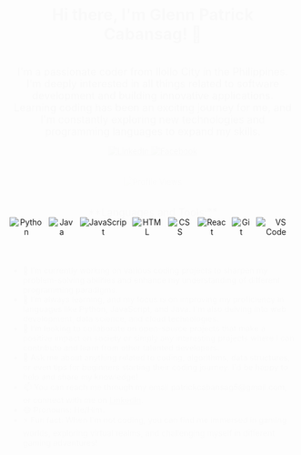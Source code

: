 <div align="center">

<!-- Animated Header -->
<h1 style="animation: fadeIn 2s ease;">Hi there, I'm Glenn Patrick Cabansag! 👋</h1>

<!-- Description Section -->
<p style="font-size: 18px; animation: slideUp 1.5s ease;">I'm a passionate coder from Iloilo City in the Philippines. I'm deeply interested in all things related to software development and building innovative applications. Learning coding has been an exciting journey for me, and I'm constantly exploring new technologies and programming languages to expand my skills.</p>

<br>

<!-- Animated Social Icons -->
<div style="animation: fadeIn 2s ease;">
  <a href="https://www.linkedin.com/in/glenpatrick/" target="_blank">
    <img src="https://img.shields.io/badge/LinkedIn-Connect-blue" alt="LinkedIn" style="transition: transform 0.3s;"/>
  </a>
  <a href="https://www.facebook.com/Gl3nQt/" target="_blank">
    <img src="https://img.shields.io/badge/Facebook-Visit-3b5998" alt="Facebook" style="transition: transform 0.3s;"/>
  </a>
</div>

<br>

<!-- Animated GitHub Views -->
<div style="animation: fadeInUp 2s ease;">
  <img src="https://komarev.com/ghpvc/?username=Gl3nnnn&color=blue" alt="Profile Views" />
</div>

<br>

<!-- Animated Tools Section -->
<p style="font-size: 18px; animation: fadeInUp 2s ease;">**Languages and Tools:**</p>
<div style="display: flex; gap: 10px; justify-content: center;">
  <img src="https://img.shields.io/badge/-Python-3776AB?style=flat-square&logo=python&logoColor=white" alt="Python" style="transition: transform 0.3s;"/>
  <img src="https://img.shields.io/badge/-Java-007396?style=flat-square&logo=java&logoColor=white" alt="Java" style="transition: transform 0.3s;"/>
  <img src="https://img.shields.io/badge/-JavaScript-F7DF1E?style=flat-square&logo=javascript&logoColor=black" alt="JavaScript" style="transition: transform 0.3s;"/>
  <img src="https://img.shields.io/badge/-HTML-E34F26?style=flat-square&logo=html5&logoColor=white" alt="HTML" style="transition: transform 0.3s;"/>
  <img src="https://img.shields.io/badge/-CSS-1572B6?style=flat-square&logo=css3&logoColor=white" alt="CSS" style="transition: transform 0.3s;"/>
  <img src="https://img.shields.io/badge/-React-61DAFB?style=flat-square&logo=react&logoColor=black" alt="React" style="transition: transform 0.3s;"/>
  <img src="https://img.shields.io/badge/-Git-F05032?style=flat-square&logo=git&logoColor=white" alt="Git" style="transition: transform 0.3s;"/>
  <img src="https://img.shields.io/badge/-VS%20Code-007ACC?style=flat-square&logo=visual-studio-code&logoColor=white" alt="VS Code" style="transition: transform 0.3s;"/>
</div>

<br>

<!-- Personal Information -->
<div style="animation: fadeInUp 2s ease;">
  <ul style="text-align: left;">
    <li>🔭 I’m currently working on various coding projects to sharpen my problem-solving abilities and enhance my understanding of different programming paradigms.</li>
    <li>🌱 I’m always learning, and my focus is on improving my proficiency in languages like Python, JavaScript, and Java. I'm also delving into web development, data science, and cloud technologies.</li>
    <li>👯 I’m looking to collaborate on open-source projects that make a positive impact on society or simply any interesting projects where I can contribute and learn from other talented developers.</li>
    <li>💬 Ask me about anything related to coding, algorithms, data structures, or even tips for beginners starting their coding journey. I'd be happy to help and share my knowledge!</li>
    <li>📫 You can reach me through my email patrickcabansag5@gmail.com, or connect with me on <a href="https://www.linkedin.com/in/glenpatrick/" target="_blank">LinkedIn</a>.</li>
    <li>😄 Pronouns: He/Him.</li>
    <li>⚡ Fun fact: When I'm not coding, you can find me immersed in gaming worlds, exploring virtual realms, and challenging myself in different gaming adventures!</li>
  </ul>
</div>

</div>

<!-- CSS for Animations -->
<style>
  @keyframes fadeIn {
    0% { opacity: 0; }
    100% { opacity: 1; }
  }
  
  @keyframes slideUp {
    0% { transform: translateY(20px); opacity: 0; }
    100% { transform: translateY(0); opacity: 1; }
  }
  
  @keyframes fadeInUp {
    0% { opacity: 0; transform: translateY(20px); }
    100% { opacity: 1; transform: translateY(0); }
  }

  /* Hover effect for social media icons */
  a img:hover {
    transform: scale(1.1);
  }

  /* Hover effect for badges */
  img:hover {
    transform: scale(1.05);
  }
</style>

